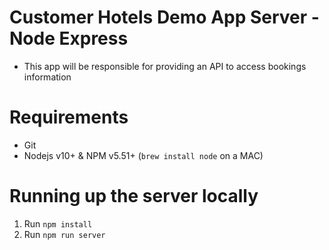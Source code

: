 # Customer Hotels Demo App Server - Node Express

- This app will be responsible for providing an API to access bookings information

# Requirements

* Git
* Nodejs v10+ & NPM v5.51+ (`brew install node` on a MAC)

# Running up the server locally

1. Run `npm install`
2. Run `npm run server`
